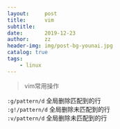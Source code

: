 ```yaml
---
layout:     post
title:      vim
subtitle:   
date:       2019-12-23
author:     zz
header-img: img/post-bg-younai.jpg
catalog: true
tags:
    - linux
---
```


> vim常用操作

`:g/pattern/d`  全局删除匹配到的行  
`:g!/pattern/d` 全局删除未匹配到的行  
`:v/pattern/d`  全局删除未匹配到的行  
